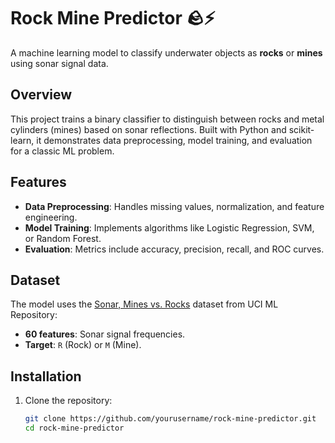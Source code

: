 # Rock Mine Predictor 🪨⚡

A machine learning model to classify underwater objects as **rocks** or **mines** using sonar signal data.

## Overview
This project trains a binary classifier to distinguish between rocks and metal cylinders (mines) based on sonar reflections. Built with Python and scikit-learn, it demonstrates data preprocessing, model training, and evaluation for a classic ML problem.

## Features
- **Data Preprocessing**: Handles missing values, normalization, and feature engineering.
- **Model Training**: Implements algorithms like Logistic Regression, SVM, or Random Forest.
- **Evaluation**: Metrics include accuracy, precision, recall, and ROC curves.

## Dataset
The model uses the [Sonar, Mines vs. Rocks](https://archive.ics.uci.edu/ml/datasets/Connectionist+Bench+(Sonar,+Mines+vs.+Rocks)) dataset from UCI ML Repository:
- **60 features**: Sonar signal frequencies.
- **Target**: `R` (Rock) or `M` (Mine).

## Installation
1. Clone the repository:
   ```bash
   git clone https://github.com/yourusername/rock-mine-predictor.git
   cd rock-mine-predictor
